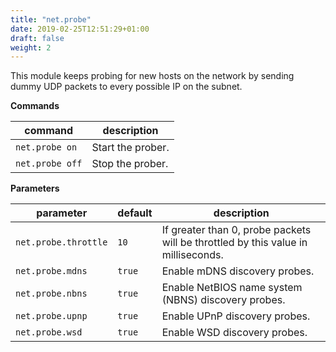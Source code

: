 ```yaml
---
title: "net.probe"
date: 2019-02-25T12:51:29+01:00
draft: false
weight: 2
---
```


This module keeps probing for new hosts on the network by sending dummy UDP packets to every possible IP on the subnet. 

**Commands**

| command | description |
|---------|-------------|
| `net.probe on` | Start the prober. |
| `net.probe off` | Stop the prober. |

**Parameters**

| parameter | default | description |
|-----------|---------|-------------|
| `net.probe.throttle` | `10` | If greater than 0, probe packets will be throttled by this value in milliseconds. | 
| `net.probe.mdns` | `true` | Enable mDNS discovery probes. | 
| `net.probe.nbns` | `true` | Enable NetBIOS name system (NBNS) discovery probes. | 
| `net.probe.upnp` | `true` | Enable UPnP discovery probes. | 
| `net.probe.wsd` | `true` | Enable WSD discovery probes. | 
